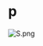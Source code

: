 # p

![S.png](https://github.com/Tan12d/Oracle-Database-Problems/assets/100254217/5935b573-69fa-4692-b937-6770f2bb6c5f)
